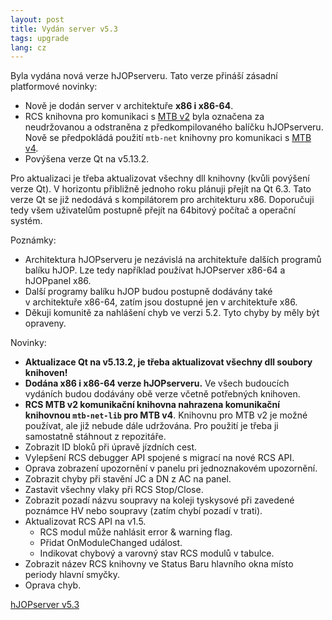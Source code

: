 ```yaml
---
layout: post
title: Vydán server v5.3
tags: upgrade
lang: cz
---
```


Byla vydána nová verze hJOPserveru. Tato verze přináší zásadní platformové
novinky:

* Nově je dodán server v architektuře **x86 i x86-64**.
* RCS knihovna pro komunikaci s [MTB v2](https://mtb.kmz-brno.cz/cz/v2/index)
  byla označena za neudržovanou a odstraněna z předkompilovaného balíčku hJOPserveru.
  Nově se předpokládá použití `mtb-net` knihovny pro komunikaci
  s [MTB v4](https://mtb.kmz-brno.cz/).
* Povýšena verze Qt na v5.13.2.

Pro aktualizaci je třeba aktualizovat všechny dll knihovny (kvůli povýšení verze
Qt). V horizontu přibližně jednoho roku plánuji přejít na Qt 6.3. Tato verze
Qt se již nedodává s kompilátorem pro architekturu x86. Doporučuji tedy všem
uživatelům postupně přejít na 64bitový počítač a operační systém.

Poznámky:
* Architektura hJOPserveru je nezávislá na architektuře dalších programů
  balíku hJOP. Lze tedy například používat hJOPserver x86-64 a hJOPpanel x86.
* Další programy balíku hJOP budou postupně dodávány také v architektuře
  x86-64, zatím jsou dostupné jen v architektuře x86.
* Děkuji komunitě za nahlášení chyb ve verzi 5.2. Tyto chyby by měly
  být opraveny.

Novinky:
* **Aktualizace Qt na v5.13.2, je třeba aktualizovat všechny dll soubory knihoven!**
* **Dodána x86 i x86-64 verze hJOPserveru.** Ve všech budoucích vydáních budou dodávány obě verze včetně potřebných knihoven.
* **RCS MTB v2 komunikační knihovna nahrazena komunikační knihovnou `mtb-net-lib` pro MTB v4**. Knihovnu pro MTB v2 je možné používat, ale již nebude dále udržována. Pro použití je třeba ji samostatně stáhnout z repozitáře.
* Zobrazit ID bloků při úpravě jízdních cest.
* Vylepšení RCS debugger API spojené s migrací na nové RCS API.
* Oprava zobrazení upozornění v panelu pri jednoznakovém upozornění.
* Zobrazit chyby při stavění JC a DN z AC na panel.
* Zastavit všechny vlaky při RCS Stop/Close.
* Zobrazit pozadí názvu soupravy na koleji tyskysové při zavedené poznámce HV nebo
  soupravy (zatím chybí pozadí v trati).
* Aktualizovat RCS API na v1.5.
  - RCS modul může nahlásit error & warning flag.
  - Přidat OnModuleChanged událost.
  - Indikovat chybový a varovný stav RCS modulů v tabulce.
* Zobrazit název RCS knihovny ve Status Baru hlavního okna místo periody
  hlavní smyčky.
* Oprava chyb.

<a class="btn" href="https://github.com/kmzbrnoI/hJOPserver/releases/tag/5.3.0">hJOPserver v5.3</a>
